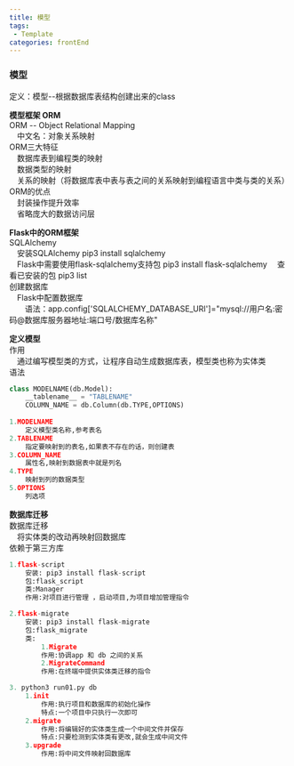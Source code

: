 ```yaml
---
title: 模型
tags: 
 - Template
categories: frontEnd
---
```


### 模型
定义：模型--根据数据库表结构创建出来的class

**模型框架&nbsp;ORM**  
ORM&nbsp;--&nbsp;Object&nbsp;Relational&nbsp;Mapping  
&emsp;中文名：对象关系映射  
ORM三大特征  
&emsp;数据库表到编程类的映射  
&emsp;数据类型的映射  
&emsp;关系的映射（将数据库表中表与表之间的关系映射到编程语言中类与类的关系）  
ORM的优点  
&emsp;封装操作提升效率  
&emsp;省略庞大的数据访问层  
            
**Flask中的ORM框架**  
SQLAlchemy  
&emsp;安装SQLAlchemy  pip3 install sqlalchemy  
&emsp;Flask中需要使用flask-sqlalchemy支持包  pip3 install flask-sqlalchemy
&emsp;查看已安装的包 pip3 list  
创建数据库  
&emsp;Flask中配置数据库  
&emsp;&emsp;语法：app.config['SQLALCHEMY_DATABASE_URI']="mysql://用户名:密码@数据库服务器地址:端口号/数据库名称"
            
**定义模型**  
作用  
&emsp;通过编写模型类的方式，让程序自动生成数据库表，模型类也称为实体类  
语法  
```python
class MODELNAME(db.Model):
    __tablename__ = "TABLENAME"
    COLUMN_NAME = db.Column(db.TYPE,OPTIONS)
    
1.MODELNAME
    定义模型类名称,参考表名
2.TABLENAME
    指定要映射到的表名,如果表不存在的话，则创建表
3.COLUMN_NAME
    属性名,映射到数据表中就是列名
4.TYPE
    映射到列的数据类型
5.OPTIONS
    列选项
```
            			
**数据库迁移**  
数据库迁移  
&emsp;将实体类的改动再映射回数据库  
依赖于第三方库
```python
1.flask-script
    安装: pip3 install flask-script
    包:flask_script
    类:Manager
    作用:对项目进行管理 ，启动项目,为项目增加管理指令

2.flask-migrate
    安装: pip3 install flask-migrate
    包:flask_migrate
    类:
        1.Migrate
        作用:协调app 和 db 之间的关系
        2.MigrateCommand
        作用:在终端中提供实体类迁移的指令

3. python3 run01.py db 
    1.init
        作用:执行项目和数据库的初始化操作
        特点:一个项目中只执行一次即可
    2.migrate
        作用:将编辑好的实体类生成一个中间文件并保存
        特点:只要检测到实体类有更改,就会生成中间文件
    3.upgrade
        作用:将中间文件映射回数据库
```

